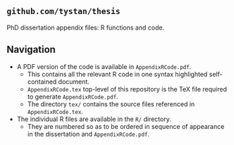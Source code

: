 ## `github.com/tystan/thesis`

PhD dissertation appendix files: R functions and code.

## Navigation

* A PDF version of the code is available in `AppendixRCode.pdf`. 
    * This contains all the relevant R code in one syntax highlighted self-contained document.
    * `AppendixRCode.tex` top-level of this repository is the TeX file required to generate `AppendixRCode.pdf`. 
    * The directory `tex/` contains the source files referenced in `AppendixRCode.tex`. 
* The individual R files are available in the `R/` directory. 
    * They are numbered so as to be ordered in sequence of appearance in the dissertation and `AppendixRCode.pdf`.



